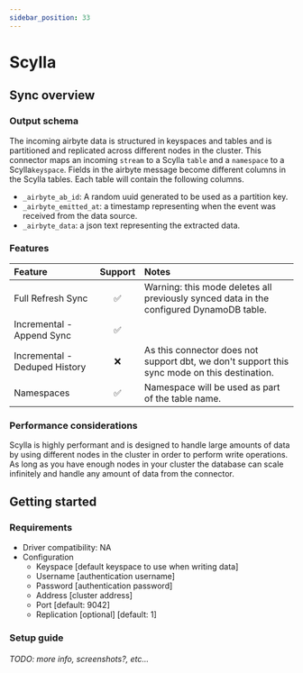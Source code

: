 ```yaml
---
sidebar_position: 33
---
```


# Scylla

## Sync overview

### Output schema

The incoming airbyte data is structured in keyspaces and tables and is partitioned and replicated across different nodes
in the cluster. This connector maps an incoming `stream` to a Scylla `table` and a `namespace` to a Scylla`keyspace`.
Fields in the airbyte message become different columns in the Scylla tables. Each table will contain the following
columns.

* `_airbyte_ab_id`: A random uuid generated to be used as a partition key.
* `_airbyte_emitted_at`: a timestamp representing when the event was received from the data source.
* `_airbyte_data`: a json text representing the extracted data.

### Features

| Feature | Support | Notes |
| :--- | :---: | :--- |
| Full Refresh Sync | ✅ | Warning: this mode deletes all previously synced data in the configured DynamoDB table. |
| Incremental - Append Sync | ✅ |  |
| Incremental - Deduped History | ❌ | As this connector does not support dbt, we don't support this sync mode on this destination. |
| Namespaces | ✅ | Namespace will be used as part of the table name. |

### Performance considerations

Scylla is highly performant and is designed to handle large amounts of data by using different nodes in the cluster in
order to perform write operations. As long as you have enough nodes in your cluster the database can scale infinitely
and handle any amount of data from the connector.

## Getting started

### Requirements

* Driver compatibility: NA
* Configuration
    * Keyspace [default keyspace to use when writing data]
    * Username [authentication username]
    * Password [authentication password]
    * Address [cluster address]
    * Port [default: 9042]
    * Replication [optional] [default: 1]

### Setup guide

###### TODO: more info, screenshots?, etc...